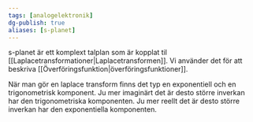 ```yaml
---
tags: [analogelektronik]
dg-publish: true
aliases: [s-planet]
---
```

s-planet är ett komplext talplan som är kopplat til [[Laplacetransformationer|Laplacetransformen]]. Vi använder det för att beskriva [[Överföringsfunktion|överföringsfunktioner]].


När man gör en laplace transform finns det typ en exponentiell och en trigonometrisk komponent. Ju mer imaginärt det är desto större inverkan har den trigonometriska komponenten. Ju mer reellt det är desto större inverkan har den exponentiella komponenten. 